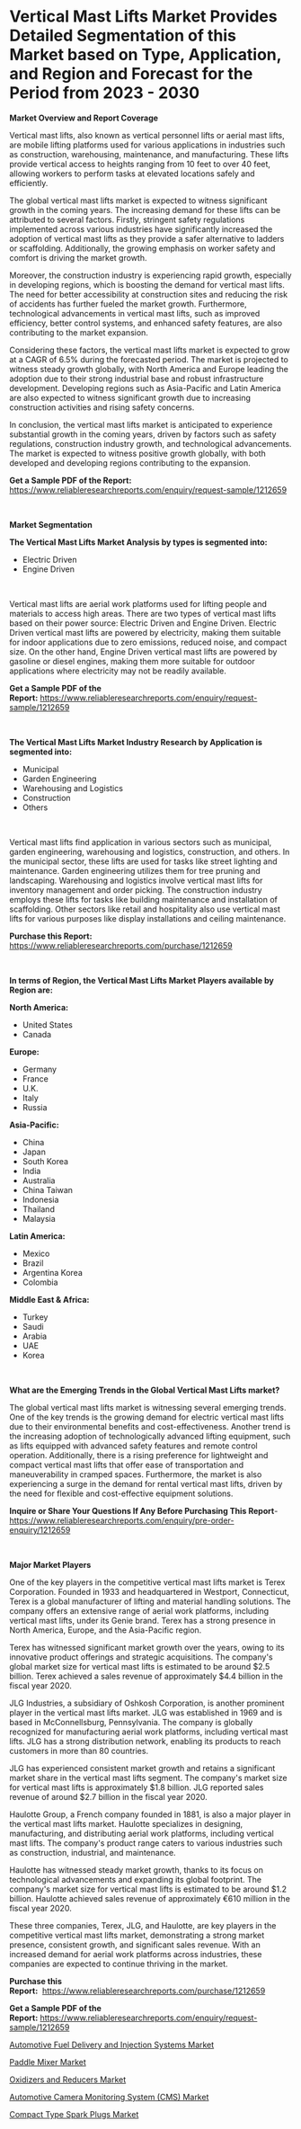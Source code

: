<p><h1>Vertical Mast Lifts Market Provides Detailed Segmentation of this Market based on Type, Application, and Region and Forecast for the Period from 2023 - 2030</h1></p><p><strong>Market Overview and Report Coverage</strong></p>
<p><p>Vertical mast lifts, also known as vertical personnel lifts or aerial mast lifts, are mobile lifting platforms used for various applications in industries such as construction, warehousing, maintenance, and manufacturing. These lifts provide vertical access to heights ranging from 10 feet to over 40 feet, allowing workers to perform tasks at elevated locations safely and efficiently.</p><p>The global vertical mast lifts market is expected to witness significant growth in the coming years. The increasing demand for these lifts can be attributed to several factors. Firstly, stringent safety regulations implemented across various industries have significantly increased the adoption of vertical mast lifts as they provide a safer alternative to ladders or scaffolding. Additionally, the growing emphasis on worker safety and comfort is driving the market growth.</p><p>Moreover, the construction industry is experiencing rapid growth, especially in developing regions, which is boosting the demand for vertical mast lifts. The need for better accessibility at construction sites and reducing the risk of accidents has further fueled the market growth. Furthermore, technological advancements in vertical mast lifts, such as improved efficiency, better control systems, and enhanced safety features, are also contributing to the market expansion.</p><p>Considering these factors, the vertical mast lifts market is expected to grow at a CAGR of 6.5% during the forecasted period. The market is projected to witness steady growth globally, with North America and Europe leading the adoption due to their strong industrial base and robust infrastructure development. Developing regions such as Asia-Pacific and Latin America are also expected to witness significant growth due to increasing construction activities and rising safety concerns.</p><p>In conclusion, the vertical mast lifts market is anticipated to experience substantial growth in the coming years, driven by factors such as safety regulations, construction industry growth, and technological advancements. The market is expected to witness positive growth globally, with both developed and developing regions contributing to the expansion.</p></p>
<p><strong>Get a Sample PDF of the Report:</strong> <a href="https://www.reliableresearchreports.com/enquiry/request-sample/1212659">https://www.reliableresearchreports.com/enquiry/request-sample/1212659</a></p>
<p>&nbsp;</p>
<p><strong>Market Segmentation</strong></p>
<p><strong>The Vertical Mast Lifts Market Analysis by types is segmented into:</strong></p>
<p><ul><li>Electric Driven</li><li>Engine Driven</li></ul></p>
<p>&nbsp;</p>
<p><p>Vertical mast lifts are aerial work platforms used for lifting people and materials to access high areas. There are two types of vertical mast lifts based on their power source: Electric Driven and Engine Driven. Electric Driven vertical mast lifts are powered by electricity, making them suitable for indoor applications due to zero emissions, reduced noise, and compact size. On the other hand, Engine Driven vertical mast lifts are powered by gasoline or diesel engines, making them more suitable for outdoor applications where electricity may not be readily available.</p></p>
<p><strong>Get a Sample PDF of the Report:</strong>&nbsp;<a href="https://www.reliableresearchreports.com/enquiry/request-sample/1212659">https://www.reliableresearchreports.com/enquiry/request-sample/1212659</a></p>
<p>&nbsp;</p>
<p><strong>The Vertical Mast Lifts Market Industry Research by Application is segmented into:</strong></p>
<p><ul><li>Municipal</li><li>Garden Engineering</li><li>Warehousing and Logistics</li><li>Construction</li><li>Others</li></ul></p>
<p>&nbsp;</p>
<p><p>Vertical mast lifts find application in various sectors such as municipal, garden engineering, warehousing and logistics, construction, and others. In the municipal sector, these lifts are used for tasks like street lighting and maintenance. Garden engineering utilizes them for tree pruning and landscaping. Warehousing and logistics involve vertical mast lifts for inventory management and order picking. The construction industry employs these lifts for tasks like building maintenance and installation of scaffolding. Other sectors like retail and hospitality also use vertical mast lifts for various purposes like display installations and ceiling maintenance.</p></p>
<p><strong>Purchase this Report:</strong>&nbsp; <a href="https://www.reliableresearchreports.com/purchase/1212659">https://www.reliableresearchreports.com/purchase/1212659</a></p>
<p>&nbsp;</p>
<p><strong>In terms of Region, the Vertical Mast Lifts Market Players available by Region are:</strong></p>
<p>
    <p> <strong> North America: </strong>
        <ul>
            <li>United States</li>
            <li>Canada</li>
        </ul>
        </p> 
    <p> <strong> Europe: </strong>
        <ul>
            <li>Germany</li>
            <li>France</li>
            <li>U.K.</li>
            <li>Italy</li>
            <li>Russia</li>
        </ul>
        </p> 
    <p> <strong> Asia-Pacific: </strong>
        <ul>
            <li>China</li>
            <li>Japan</li>
            <li>South Korea</li>
            <li>India</li>
            <li>Australia</li>
            <li>China Taiwan</li>
            <li>Indonesia</li>
            <li>Thailand</li>
            <li>Malaysia</li>
        </ul>
        </p> 
    <p> <strong> Latin America: </strong>
        <ul>
            <li>Mexico</li>
            <li>Brazil</li>
            <li>Argentina Korea</li>
            <li>Colombia</li>
        </ul>
        </p> 
    <p> <strong> Middle East & Africa: </strong>
        <ul>
            <li>Turkey</li>
            <li>Saudi</li>
            <li>Arabia</li>
            <li>UAE</li>
            <li>Korea</li>
        </ul>
    </p>
    </p>
<p>&nbsp;</p>
<p><strong>What are the Emerging Trends in the Global Vertical Mast Lifts market?</strong></p>
<p><p>The global vertical mast lifts market is witnessing several emerging trends. One of the key trends is the growing demand for electric vertical mast lifts due to their environmental benefits and cost-effectiveness. Another trend is the increasing adoption of technologically advanced lifting equipment, such as lifts equipped with advanced safety features and remote control operation. Additionally, there is a rising preference for lightweight and compact vertical mast lifts that offer ease of transportation and maneuverability in cramped spaces. Furthermore, the market is also experiencing a surge in the demand for rental vertical mast lifts, driven by the need for flexible and cost-effective equipment solutions.</p></p>
<p><strong>Inquire or Share Your Questions If Any Before Purchasing This Report</strong>- <a href="https://www.reliableresearchreports.com/enquiry/pre-order-enquiry/1212659">https://www.reliableresearchreports.com/enquiry/pre-order-enquiry/1212659</a></p>
<p>&nbsp;</p>
<p><strong>Major Market Players</strong></p>
<p><p>One of the key players in the competitive vertical mast lifts market is Terex Corporation. Founded in 1933 and headquartered in Westport, Connecticut, Terex is a global manufacturer of lifting and material handling solutions. The company offers an extensive range of aerial work platforms, including vertical mast lifts, under its Genie brand. Terex has a strong presence in North America, Europe, and the Asia-Pacific region.</p><p>Terex has witnessed significant market growth over the years, owing to its innovative product offerings and strategic acquisitions. The company's global market size for vertical mast lifts is estimated to be around $2.5 billion. Terex achieved a sales revenue of approximately $4.4 billion in the fiscal year 2020.</p><p>JLG Industries, a subsidiary of Oshkosh Corporation, is another prominent player in the vertical mast lifts market. JLG was established in 1969 and is based in McConnellsburg, Pennsylvania. The company is globally recognized for manufacturing aerial work platforms, including vertical mast lifts. JLG has a strong distribution network, enabling its products to reach customers in more than 80 countries.</p><p>JLG has experienced consistent market growth and retains a significant market share in the vertical mast lifts segment. The company's market size for vertical mast lifts is approximately $1.8 billion. JLG reported sales revenue of around $2.7 billion in the fiscal year 2020.</p><p>Haulotte Group, a French company founded in 1881, is also a major player in the vertical mast lifts market. Haulotte specializes in designing, manufacturing, and distributing aerial work platforms, including vertical mast lifts. The company's product range caters to various industries such as construction, industrial, and maintenance.</p><p>Haulotte has witnessed steady market growth, thanks to its focus on technological advancements and expanding its global footprint. The company's market size for vertical mast lifts is estimated to be around $1.2 billion. Haulotte achieved sales revenue of approximately €610 million in the fiscal year 2020.</p><p>These three companies, Terex, JLG, and Haulotte, are key players in the competitive vertical mast lifts market, demonstrating a strong market presence, consistent growth, and significant sales revenue. With an increased demand for aerial work platforms across industries, these companies are expected to continue thriving in the market.</p></p>
<p><strong>Purchase this Report:</strong>&nbsp;&nbsp;<a href="https://www.reliableresearchreports.com/purchase/1212659">https://www.reliableresearchreports.com/purchase/1212659</a></p>
<p></p>
<p><strong>Get a Sample PDF of the Report:</strong>&nbsp;<a href="https://www.reliableresearchreports.com/enquiry/request-sample/1212659">https://www.reliableresearchreports.com/enquiry/request-sample/1212659</a></p>
<p><p><a href="https://www.linkedin.com/pulse/automotive-fuel-delivery-injection-systems-market-challenges/">Automotive Fuel Delivery and Injection Systems Market</a></p><p><a href="https://medium.com/@lottiejerde6456/paddle-mixer-market-size-growth-forecast-2023-2030-997a0982aa84">Paddle Mixer Market</a></p><p><a href="https://medium.com/@chiragreportprime3/oxidizers-and-reducers-market-size-growth-forecast-2023-2030-3341ec5bf8b6">Oxidizers and Reducers Market</a></p><p><a href="https://www.linkedin.com/pulse/automotive-camera-monitoring-system-cms-market-size-2023/">Automotive Camera Monitoring System (CMS) Market</a></p><p><a href="https://www.linkedin.com/pulse/compact-type-spark-plugs-market-challenges-opportunities-growth/">Compact Type Spark Plugs Market</a></p></p>